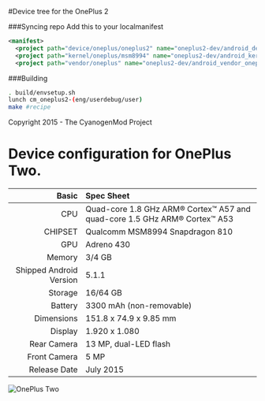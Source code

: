 #Device tree for the OnePlus 2

###Syncing repo
Add this to your localmanifest
```xml
<manifest>
  <project path="device/oneplus/oneplus2" name="oneplus2-dev/android_device_oneplus_oneplus2" remote="github" revision="cm-13.0" />
  <project path="kernel/oneplus/msm8994" name="oneplus2-dev/android_kernel_oneplus_msm8994" remote="github" revision="cm-13.0" />
  <project path="vendor/oneplus" name="oneplus2-dev/android_vendor_oneplus" remote="github" revision="cm-13.0" />
```

###Building
```bash
. build/envsetup.sh
lunch cm_oneplus2-(eng/userdebug/user)
make #recipe
```

Copyright 2015 - The CyanogenMod Project

Device configuration for OnePlus Two.
=====================================

Basic   | Spec Sheet
-------:|:-------------------------
CPU     | Quad-core 1.8 GHz ARM® Cortex™ A57 and quad-core 1.5 GHz ARM® Cortex™ A53
CHIPSET | Qualcomm MSM8994 Snapdragon 810
GPU     | Adreno 430
Memory  | 3/4 GB
Shipped Android Version | 5.1.1
Storage | 16/64 GB
Battery | 3300 mAh (non-removable)
Dimensions | 151.8 x 74.9 x 9.85 mm
Display | 1.920 x 1.080
Rear Camera  | 13 MP, dual-LED flash
Front Camera | 5 MP
Release Date | July 2015

![OnePlus Two](http://cdn2.gsmarena.com/vv/pics/oneplus/oneplus-two-1.jpg "OnePlus Two")